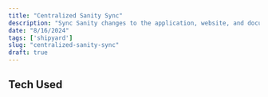 ```yaml
---
title: "Centralized Sanity Sync"
description: "Sync Sanity changes to the application, website, and documentation in a single deployment."
date: "8/16/2024"
tags: ['shipyard']
slug: "centralized-sanity-sync"
draft: true
---
```

## Tech Used